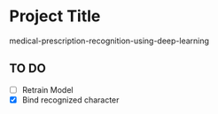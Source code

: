 
# Project Title

medical-prescription-recognition-using-deep-learning




## TO DO
- [ ] Retrain Model
- [x] Bind recognized character 
